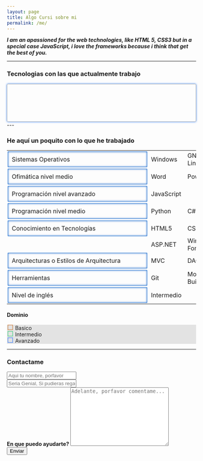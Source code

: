 ```yaml
---
layout: page
title: Algo Cursi sobre mi
permalink: /me/
---
```


<style>
#tecs
{
    border : 1px solid rgba( 0, 0, 0, .3 );
    padding : 30px;
    border-radius : 3px;
    box-shadow : 0px 0px 5px rgba( 0, 100, 250, .8 );
}

#tecs span
{
  display: inline-block;
  margin : 18px;
  transition : all .6s ease;
  cursor : pointer;
}

#tecs span:hover
{
  box-shadow : 5px 5px 3px rgba( 0, 0, 0, .3 );
  border-radius : 2px;
  transform : rotate( 1turn );
}

#tblTecs tr td:first-child
{
  border-radius : 1px;
  position: relative;
  display: inline-block;
  width : 350px;
  border-top : none;
  padding : 10px;
  box-shadow: 0px 0px 5px rgba( 0, 90, 200, .8 ) inset;
  border : 1px solid rgba( 0, 90, 200, .8 );
  margin : 2px;
  cursor : pointer;
  transition : all .8s ease;
}

#tblTecs tr td:first-child:hover
{
  background-color : rgba( 0, 90, 200, .8 );
  color : white;
}

#tblTecs tr td
{
  padding : 0px 8px;
}

#tblTecs tr td.empty, #tblTecs tr td.empty:hover
{
  cursor : inherit;
  border : none;
  box-shadow: none;
  background-color : initial;
}

#contentDom
{
  background-color : rgba( 0, 0, 0, .1 );
}

#contentDom .dom-block
{
  margin : 0 2px;
  display: inline-block;
  padding : 6px;
}

#contentDom .dom:first-child .dom-block
{
  border : 1px solid rgba( 200, 90, 0, .7 );
  box-shadow : 0px 0px 2px rgba( 200, 90, 0, .7 ) inset;
}

#contentDom .dom:nth-last-child(2) .dom-block
{
  border : 1px solid rgba( 0, 200, 90, .7 );
  box-shadow : 0px 0px 2px rgba( 0, 200, 90, .7 ) inset;
}

#contentDom .dom:last-child .dom-block
{
  border : 1px solid rgba( 0, 90, 255, .7 );
  box-shadow : 0px 0px 2px rgba( 0, 90, 255, .7 ) inset;
}



</style>

__*I am an apassioned for the web technologies, like HTML 5, CSS3 but in a special case JavaScript, i love the frameworks because i think that get the best of you.*__

---

### Tecnologias con las que actualmente trabajo
<section id="tecs">
    <span title="click para ver mis proyectos en HTML5"><i style="font-size : 5em;color : rgb(234, 61, 19);" class="fa fa-html5" aria-hidden="true"></i></span>
    <span title="Click para ver mis proyectos en JavaScript"><i style="font-size : 5em;color : rgb(245, 174, 9);" class="icon-javascript"></i></span>
    <span title="Click para ver mis proyectos en CSS"><i style="font-size : 5em;color : rgb(9, 178, 245);" class="fa fa-css3" aria-hidden="true"></i></span>
    <span title="Click para ver mis proyectos en Github"><i style="font-size : 5em;color : rgb(72, 65, 63);" class="fa fa-github" aria-hidden="true"></i></span>
    <span title="Click para ver mis proyectos en Git"><i style="font-size : 5em;color : rgb(234, 61, 19);" class="fa fa-git" aria-hidden="true"></i></span>
    <span title="Click para ver mis proyectos en Laravel5"><i style="font-size : 5em;color : rgb(234, 61, 19);" class="icon-laravel"></i></span>
    <span title="Click para ver mis proyectos en Java"><i style="font-size : 5em;color : rgb(83, 131, 222);" class="icon-java"></i></span>
    <span title="Click para ver mis proyectos en Python"><i style="font-size : 5em;color : rgb(25, 148, 35);" class="icon-python"></i></span>
    <span title="Click para ver mis proyectos en MySQL"><i style="font-size : 5em;color : rgb(19, 163, 234);" class="icon-mysql"></i></span>
    <span title="Click para ver mis proyectos en C#"><i style="font-size : 5em;color : rgb(54, 132, 23);" class="icon-csharp"></i></span>
</section>
---

### He aquí un poquito con lo que he trabajado
<table id="tblTecs">
    <tbody>
        <tr><td>Sistemas Operativos</td><td>Windows</td><td>GNU-Linux/Deepin</td></tr>
        <tr><td>Ofimática nivel medio</td><td>Word</td><td>PowerPoint</td> <td>Excel</td></tr>
        <tr><td>Programación nivel avanzado</td><td>JavaScript</td></tr>
        <tr><td>Programación nivel medio</td><td>Python</td><td>C#</td><td>Java</td><td>Android</td></tr>
        <tr><td>Conocimiento en Tecnologías</td><td>HTML5</td><td>CSS3</td><td>Ajax</td><td>DOM</td><td>JSON</td><td>WebServices</td></tr>
        <tr><td class="empty"></td><td>ASP.NET</td><td>Windows Form</td><td>Django</td><td>JSP</td><td>MySQL</td><td>BATCH</td></tr>
        <tr><td>Arquitecturas o Estilos de Arquitectura</td><td>MVC</td><td>DAO</td><td>REST</td><td>Híbridos</td></tr>
        <tr><td>Herramientas</td><td>Git</td><td>Mockup Builder</td></tr>
        <tr><td>Nivel de inglés</td><td>Intermedio</td></tr>
    </tbody>
</table>

#### Dominio
<div id="contentDom">
    <div class="dom"> <span class="dom-block"></span> <span class="dom-text">Basico</span></div>
    <div class="dom"> <span class="dom-block"></span> <span class="dom-text">Intermedio</span></div>
    <div class="dom"> <span class="dom-block"></span> <span class="dom-text">Avanzado</span></div>
</div>

---

### Contactame

<form action="https://formspree.io/buggerdeveloper@gmail.com"
      method="POST">
    <input class="form-control" type="text" name="name" placeholder="Aqui tu nombre, porfavor" > <br/>
    <input class="form-control"  type="email" name="_replyto" placeholder="Seria Genial, Si pudieras regalarme tu email aqui"> <br/>
    <label for="asunto">  <strong> En que puedo ayudarte? </strong> </label>
    <textarea placeholder="Adelante, porfavor comentame..."  class="form-control" name="asunto" id="asunto" cols="30" rows="10"></textarea> <br/>
    <input class="btn btn-info"  type="submit" value="Enviar">
</form>